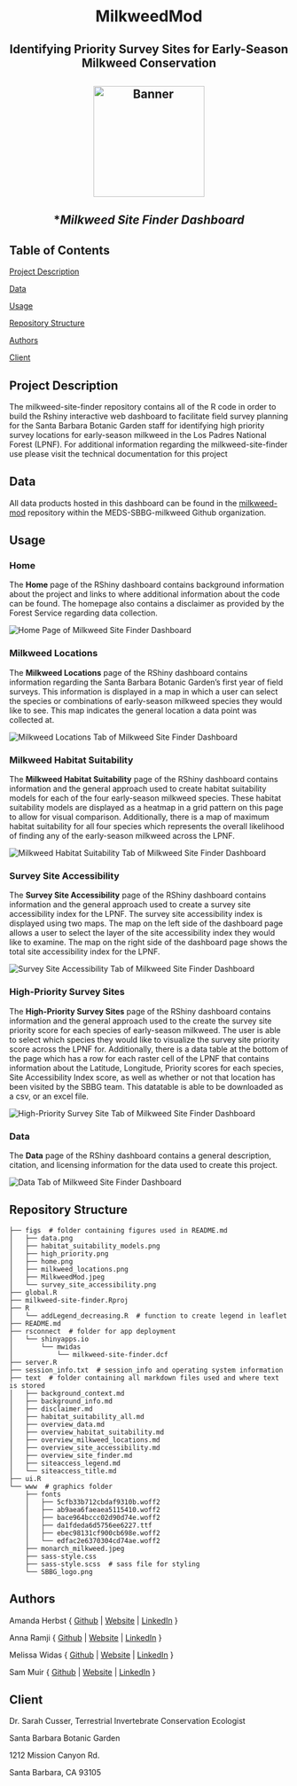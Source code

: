 <h1 align="center">

MilkweedMod

</h1>

<h2 align="center">

**Identifying Priority Survey Sites for Early-Season Milkweed Conservation**

</h2>

<h2 align="center">

<img src = "https://github.com/MEDS-SBBG-milkweed/.github/assets/98177666/b98e752a-194c-4e54-8623-15ef18f8409b" alt="Banner" width="200">

<h2 align="center">

**Milkweed Site Finder Dashboard*

</h2>

## Table of Contents

[Project Description](##project-description)

[Data](#data)

[Usage](#usage)

[Repository Structure](#repository-structure)

[Authors](#authors)

[Client](#client)

## Project Description
The milkweed-site-finder repository contains all of the R code in order to build the Rshiny interactive web dashboard to facilitate field survey planning for the Santa Barbara Botanic Garden staff for identifying high priority survey locations for early-season milkweed in the Los Padres National Forest (LPNF). For additional information regarding the milkweed-site-finder use please visit the technical documentation for this project
 
## Data
All data products hosted in this dashboard can be found in the [milkweed-mod](https://github.com/milkweed-mod/milkweed-mod) repository within the MEDS-SBBG-milkweed Github organization. 

## Usage

### Home

The **Home** page of the RShiny dashboard contains background information about the project and links to where additional information about the code can be found. The homepage also contains a disclaimer as provided by the Forest Service regarding data collection.

</h2>

<img src="https://github.com/MEDS-SBBG-milkweed/milkweed-site-finder/blob/main/figs/home.png" alt="Home Page of Milkweed Site Finder Dashboard">

### Milkweed Locations

The **Milkweed Locations** page of the RShiny dashboard contains information regarding the Santa Barbara Botanic Garden’s first year of field surveys. This information is displayed in a map in which a user can select the species or combinations  of early-season milkweed species they would like to see. This map indicates the general location a data point was collected at.

</h2>

<img src="https://github.com/MEDS-SBBG-milkweed/milkweed-site-finder/blob/main/figs/milkweed_locations.png" alt="Milkweed Locations Tab of Milkweed Site Finder Dashboard">

### Milkweed Habitat Suitability

The **Milkweed Habitat Suitability** page of the RShiny dashboard contains information and the general approach used to create habitat suitability models for each of the four early-season milkweed species. These habitat suitability models are displayed as a heatmap in a grid pattern on this page to allow for visual comparison. Additionally, there is a map of maximum habitat suitability for all four species which represents the overall likelihood of finding any of the early-season milkweed across the LPNF.

</h2>

<img src="https://github.com/MEDS-SBBG-milkweed/milkweed-site-finder/blob/main/figs/habitat_suitability_models.png" alt="Milkweed Habitat Suitability Tab of Milkweed Site Finder Dashboard">

### Survey Site Accessibility

The **Survey Site Accessibility** page of the RShiny dashboard contains information and the general approach used to create a survey site accessibility index for the LPNF. The survey site accessibility index is displayed using two maps. The map on the left side of the dashboard page allows a user to select the layer of the site accessibility index they would like to examine. The map on the right side of the dashboard page shows the total site accessibility index for the LPNF.

</h2>

<img src="https://github.com/MEDS-SBBG-milkweed/milkweed-site-finder/blob/main/figs/survey_site_accessibility.png" alt="Survey Site Accessibility Tab of Milkweed Site Finder Dashboard">

### High-Priority Survey Sites

The **High-Priority Survey Sites** page of the RShiny dashboard contains information and the general approach used to the create the survey site priority score for each species of early-season milkweed. The user is able to select which species they would like to visualize the survey site priority score across the LPNF for. Additionally, there is a data table at the bottom of the page which has a row for each raster cell of the LPNF that contains information about the Latitude, Longitude, Priority scores for each species, Site Accessibility Index score, as well as whether or not that location has been visited by the SBBG team. This datatable is able to be downloaded as a csv, or an excel file. 

</h2>

<img src="https://github.com/MEDS-SBBG-milkweed/milkweed-site-finder/blob/main/figs/high_priority.png" alt="High-Priority Survey Site Tab of Milkweed Site Finder Dashboard">

### Data

The **Data** page of the RShiny dashboard contains a general description, citation, and licensing information for the data used to create this project. 

</h2>

<img src="https://github.com/MEDS-SBBG-milkweed/milkweed-site-finder/blob/main/figs/data.png" alt="Data Tab of Milkweed Site Finder Dashboard">


## Repository Structure
```
├── figs  # folder containing figures used in README.md
│   ├── data.png
│   ├── habitat_suitability_models.png
│   ├── high_priority.png
│   ├── home.png
│   ├── milkweed_locations.png
│   ├── MilkweedMod.jpeg
│   └── survey_site_accessibility.png
├── global.R
├── milkweed-site-finder.Rproj
├── R
│   └── addLegend_decreasing.R  # function to create legend in leaflet
├── README.md
├── rsconnect  # folder for app deployment
│   └── shinyapps.io
│       └── mwidas
│           └── milkweed-site-finder.dcf
├── server.R
├── session_info.txt  # session_info and operating system information
├── text  # folder containing all markdown files used and where text is stored
│   ├── background_context.md
│   ├── background_info.md
│   ├── disclaimer.md
│   ├── habitat_suitability_all.md
│   ├── overview_data.md
│   ├── overview_habitat_suitability.md
│   ├── overview_milkweed_locations.md
│   ├── overview_site_accessibility.md
│   ├── overview_site_finder.md
│   ├── siteaccess_legend.md
│   └── siteaccess_title.md
├── ui.R
└── www  # graphics folder
    ├── fonts
    │   ├── 5cfb33b712cbdaf9310b.woff2
    │   ├── ab9aea6faeaea5115410.woff2
    │   ├── bace964bccc02d90d74e.woff2
    │   ├── da1fdeda6d5756ee6227.ttf
    │   ├── ebec98131cf900cb698e.woff2
    │   └── edfac2e6370304cd74ae.woff2
    ├── monarch_milkweed.jpeg
    ├── sass-style.css
    ├── sass-style.scss  # sass file for styling 
    └── SBBG_logo.png
```

## Authors

 Amanda Herbst { [Github](https://github.com/amandaherbst) | [Website](amandaherbst.github.io) | [LinkedIn](https://www.linkedin.com/in/amanda-herbst/) }

 Anna Ramji { [Github](https://github.com/annaramji) | [Website](https://annaramji.github.io/) | [LinkedIn](https://www.linkedin.com/in/annaramji/) }

 Melissa Widas { [Github](https://github.com/mwidas) | [Website](https://mwidas.github.io/) | [LinkedIn](https://www.linkedin.com/in/mwidas/) }

 Sam Muir { [Github](https://github.com/shmuir) | [Website](https://shmuir.github.io/) | [LinkedIn](https://www.linkedin.com/in/shmuir/) }

## Client
Dr. Sarah Cusser, Terrestrial Invertebrate Conservation Ecologist

Santa Barbara Botanic Garden

1212 Mission Canyon Rd.

Santa Barbara, CA 93105


